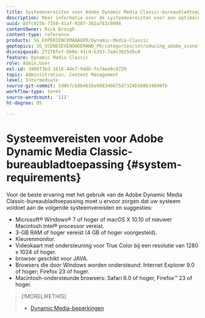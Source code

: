 ```yaml
---
title: Systeemvereisten voor Adobe Dynamic Media Classic-bureaubladtoepassing
description: Meer informatie over de systeemvereisten voor een optimale ervaring met Adobe Dynamic Media Classic.
uuid: 8dfc925b-7350-41af-9207-3b2a743c0998
contentOwner: Rick Brough
content-type: reference
products: SG_EXPERIENCEMANAGER/Dynamic-Media-Classic
geptopics: SG_SCENESEVENONDEMAND_PK/categories/introducing_adobe_scene7
discoiquuid: 27278fef-8b0e-41cd-b393-7a4c3625d5c0
feature: Dynamic Media Classic
role: Admin,User
exl-id: 3460f3bd-1616-44e7-9ddb-fe74ee0c8729
topic: Administration, Content Management
level: Intermediate
source-git-commit: 5d8b7cb8b4616a998346675d7324b568634698fb
workflow-type: tm+mt
source-wordcount: '111'
ht-degree: 0%

---
```


# Systeemvereisten voor Adobe Dynamic Media Classic-bureaubladtoepassing {#system-requirements}

Voor de beste ervaring met het gebruik van de Adobe Dynamic Media Classic-bureaubladtoepassing moet u ervoor zorgen dat uw systeem voldoet aan de volgende systeemvereisten en suggesties:

* Microsoft® Windows® 7 of hoger of macOS X 10.10 of nieuwer Macintosh Intel® processor vereist.
* 3-GB RAM of hoger vereist (4 GB of hoger voorgesteld).
* Kleurenmonitor.
* Videokaart met ondersteuning voor True Color bij een resolutie van 1280 x 1024 of hoger.
* browser geschikt voor JAVA.
* Browsers die door Windows worden ondersteund: Internet Explorer 9.0 of hoger; Firefox 23 of hoger.
* Macintosh-ondersteunde browsers: Safari 6.0 of hoger, Firefox™ 23 of hoger.

>[!MORELIKETHIS]
>
>* [Dynamic Media-beperkingen](/help/using/limitations.md)

